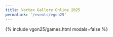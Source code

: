 ```yaml
---
title: Vortex Gallery Online 2025
permalink: '/events/vgon25'
---
```

{% include vgon25/games.html modals=false %}